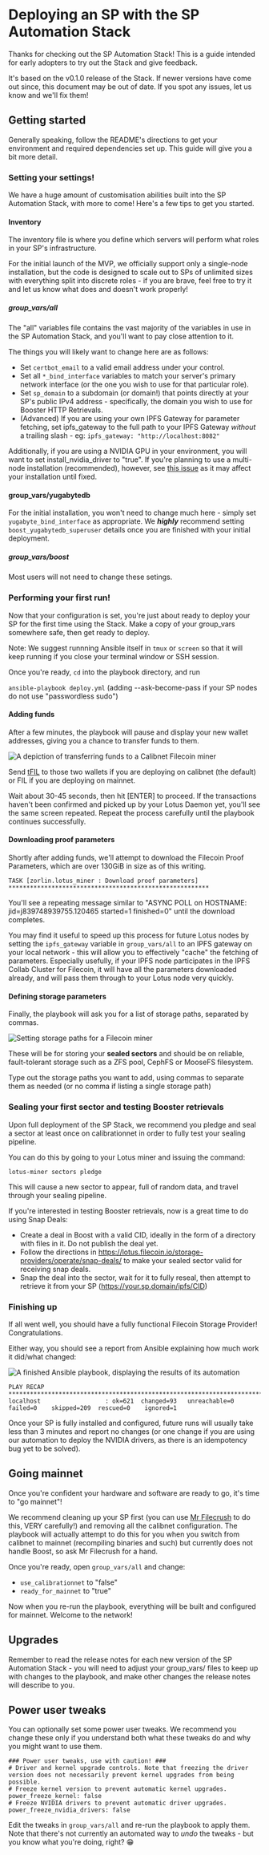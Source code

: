 # Deploying an SP with the SP Automation Stack

Thanks for checking out the SP Automation Stack! This is a guide intended for early adopters to try out the Stack and give feedback.

It's based on the v0.1.0 release of the Stack. If newer versions have come out since, this document may be out of date. If you spot any issues, let us know and we'll fix them!

## Getting started

Generally speaking, follow the README's directions to get your environment and required dependencies set up. This guide will give you a bit more detail.

### Setting your settings!

We have a huge amount of customisation abilities built into the SP Automation Stack, with more to come! Here's a few tips to get you started.

#### Inventory

The inventory file is where you define which servers will perform what roles in your SP's infrastructure.

For the initial launch of the MVP, we officially support only a single-node installation, but the code is designed to scale out to SPs of unlimited sizes with everything split into discrete roles - if you are brave, feel free to try it and let us know what does and doesn't work properly!

##### group_vars/all

The "all" variables file contains the vast majority of the variables in use in the SP Automation Stack, and you'll want to pay close attention to it.

The things you will likely want to change here are as follows:

* Set `certbot_email` to a valid email address under your control.
* Set all `*_bind_interface` variables to match your server's primary network interface (or the one you wish to use for that particular role).
* Set `sp_domain` to a subdomain (or domain!) that points directly at your SP's public IPv4 address - specifically, the domain you wish to use for Booster HTTP Retrievals.
* (Advanced) If you are using your own IPFS Gateway for parameter fetching, set ipfs_gateway to the full path to your IPFS Gateway *without* a trailing slash - eg: `ipfs_gateway: "http://localhost:8082"`

Additionally, if you are using a NVIDIA GPU in your environment, you will want to set install_nvidia_driver to "true". If you're planning to use a multi-node installation (recommended), however, see [this issue](https://github.com/filecoin-project/sp-automation/issues/31) as it may affect your installation until fixed.

#### group_vars/yugabytedb

For the initial installation, you won't need to change much here - simply set `yugabyte_bind_interface` as appropriate. We _**highly**_ recommend setting `boost_yugabytedb_superuser` details once you are finished with your initial deployment.

##### group_vars/boost

Most users will not need to change these setings.

### Performing your first run!

Now that your configuration is set, you're just about ready to deploy your SP for the first time using the Stack. Make a copy of your group_vars somewhere safe, then get ready to deploy. 

Note: We suggest runnning Ansible itself in `tmux` or `screen` so that it will keep running if you close your terminal window or SSH session.

Once you're ready, `cd` into the playbook directory, and run

`ansible-playbook deploy.yml` (adding --ask-become-pass if your SP nodes do not use "passwordless sudo")

#### Adding funds

After a few minutes, the playbook will pause and display your new wallet addresses, giving you a chance to transfer funds to them.

![A depiction of transferring funds to a Calibnet Filecoin miner](transfer-funds.png)

Send [tFIL](https://faucet.calibration.fildev.network/funds.html) to those two wallets if you are deploying on calibnet (the default) or FIL if you are deploying on mainnet.

Wait about 30-45 seconds, then hit [ENTER] to proceed. If the transactions haven't been confirmed and picked up by your Lotus Daemon yet, you'll see the same screen repeated. Repeat the process carefully until the playbook continues successfully.

#### Downloading proof parameters

Shortly after adding funds, we'll attempt to download the Filecoin Proof Parameters, which are over 130GiB in size as of this writing.

```
TASK [zorlin.lotus_miner : Download proof parameters] ********************************************************
```

You'll see a repeating message similar to "ASYNC POLL on HOSTNAME: jid=j839748939755.120465 started=1 finished=0" until the download completes.

You may find it useful to speed up this process for future Lotus nodes by setting the `ipfs_gateway` variable in `group_vars/all` to an IPFS gateway on your local network - this will allow you to effectively "cache" the fetching of parameters. Especially usefully, if your IPFS node participates in the IPFS Collab Cluster for Filecoin, it will have all the parameters downloaded already, and will pass them through to your Lotus node very quickly.

#### Defining storage parameters

Finally, the playbook will ask you for a list of storage paths, separated by commas.

![Setting storage paths for a Filecoin miner](stoarge-paths.png)

These will be for storing your **sealed sectors** and should be on reliable, fault-tolerant storage such as a ZFS pool, CephFS or MooseFS filesystem.

Type out the storage paths you want to add, using commas to separate them as needed (or no comma if listing a single storage path)

### Sealing your first sector and testing Booster retrievals

Upon full deployment of the SP Stack, we recommend you pledge and seal a sector at least once on calibrationnet in order to fully test your sealing pipeline.

You can do this by going to your Lotus miner and issuing the command:

`lotus-miner sectors pledge`

This will cause a new sector to appear, full of random data, and travel through your sealing pipeline.

If you're interested in testing Booster retrievals, now is a great time to do using Snap Deals:

* Create a deal in Boost with a valid CID, ideally in the form of a directory with files in it. Do not publish the deal yet.
* Follow the directions in https://lotus.filecoin.io/storage-providers/operate/snap-deals/ to make your sealed sector valid for receiving snap deals.
* Snap the deal into the sector, wait for it to fully reseal, then attempt to retrieve it from your SP (https://your.sp.domain/ipfs/CID)

### Finishing up

If all went well, you should have a fully functional Filecoin Storage Provider! Congratulations.

Either way, you should see a report from Ansible explaining how much work it did/what changed:

![A finished Ansible playbook, displaying the results of its automation](finishing-up.png)

```
PLAY RECAP ***************************************************************************************************
localhost                  : ok=621  changed=93   unreachable=0    failed=0    skipped=209  rescued=0    ignored=1
```

Once your SP is fully installed and configured, future runs will usually take less than 3 minutes and report no changes (or one change if you are using our automation to deploy the NVIDIA drivers, as there is an idempotency bug yet to be solved).

## Going mainnet

Once you're confident your hardware and software are ready to go, it's time to "go mainnet"!

We recommend cleaning up your SP first (you can use [Mr Filecrush](https://github.com/Zorlin/mrfilecrush) to do this, VERY carefully!) and removing all the calibnet configuration. The playbook will actually attempt to do this for you when you switch from calibnet to mainnet (recompiling binaries and such) but currently does not handle Boost, so ask Mr Filecrush for a hand.

Once you're ready, open `group_vars/all` and change:

* `use_calibrationnet` to "false"
* `ready_for_mainnet` to "true"

Now when you re-run the playbook, everything will be built and configured for mainnet. Welcome to the network!

## Upgrades

Remember to read the release notes for each new version of the SP Automation Stack - you will need to adjust your group_vars/ files to keep up with changes to the playbook, and make other changes the release notes will describe to you.

## Power user tweaks

You can optionally set some power user tweaks. We recommend you change these only if you understand both what these tweaks do and why you might want to use them.

```
### Power user tweaks, use with caution! ###
# Driver and kernel upgrade controls. Note that freezing the driver version does not necessarily prevent kernel upgrades from being possible.
# Freeze kernel version to prevent automatic kernel upgrades.
power_freeze_kernel: false
# Freeze NVIDIA drivers to prevent automatic driver upgrades.
power_freeze_nvidia_drivers: false
```

Edit the tweaks in `group_vars/all` and re-run the playbook to apply them. Note that there's not currently an automated way to _undo_ the tweaks - but you know what you're doing, right? 😁



